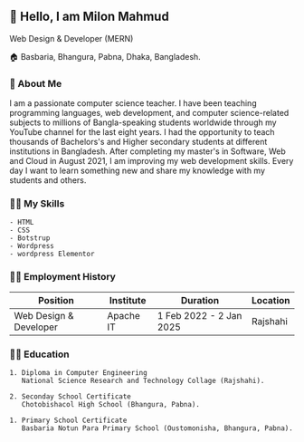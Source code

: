 ## 👋 Hello, I am Milon Mahmud

Web Design & Developer (MERN)

🏠 Basbaria, Bhangura, Pabna, Dhaka, Bangladesh.

### 🤵 About Me

I am a passionate computer science teacher. I have been teaching programming languages, web development, and computer science-related subjects to millions of Bangla-speaking students worldwide through my YouTube channel for the last eight years. I had the opportunity to teach thousands of Bachelors's and Higher secondary students at different institutions in Bangladesh. After completing my master's in Software, Web and Cloud in August 2021, I am improving my web development skills. Every day I want to learn something new and share my knowledge with my students and others.

### 👨‍🎓 My Skills

    - HTML
    - CSS
    - Botstrup
    - Wordpress
    - wordpress Elementor

### 👨‍💼 Employment History

| Position | Institute | Duration | Location |
|------------------------|-----------|-------------------------|----------|
| Web Design & Developer | Apache IT | 1 Feb 2022 - 2 Jan 2025 | Rajshahi |

### 👨‍🎓 Education

    1. Diploma in Computer Engineering 
       National Science Research and Technology Collage (Rajshahi).

    2. Seconday School Certificate
       Chotobishacol High School (Bhangura, Pabna).

    1. Primary School Certificate 
       Basbaria Notun Para Primary School (Oustomonisha, Bhangura, Pabna).

    
    
